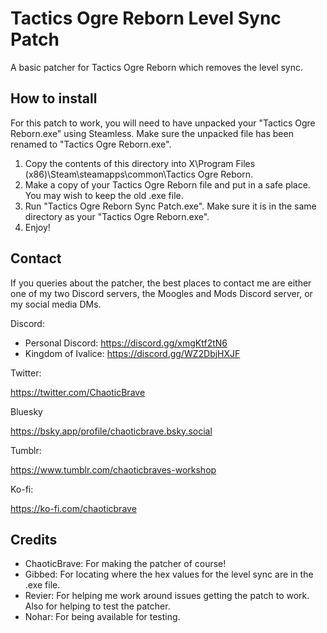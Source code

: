 # Tactics Ogre Reborn Level Sync Patch
A basic patcher for Tactics Ogre Reborn which removes the level sync.
## How to install
For this patch to work, you will need to have unpacked your "Tactics Ogre Reborn.exe" using Steamless. Make sure the unpacked file has been renamed to "Tactics Ogre Reborn.exe".

1) Copy the contents of this directory into X\Program Files (x86)\Steam\steamapps\common\Tactics Ogre Reborn.
2) Make a copy of your Tactics Ogre Reborn file and put in a safe place. You may wish to keep the old .exe file. 
3) Run "Tactics Ogre Reborn Sync Patch.exe". Make sure it is in the same directory as your "Tactics Ogre Reborn.exe".
4) Enjoy!
## Contact
If you queries about the patcher, the best places to contact me are either one of my two Discord servers, the Moogles and Mods Discord server, or my social media DMs.

Discord:

- Personal Discord: https://discord.gg/xmgKtf2tN6
- Kingdom of Ivalice: https://discord.gg/WZ2DbjHXJF

Twitter:

https://twitter.com/ChaoticBrave

Bluesky

https://bsky.app/profile/chaoticbrave.bsky.social

Tumblr:

https://www.tumblr.com/chaoticbraves-workshop

Ko-fi:

https://ko-fi.com/chaoticbrave
## Credits
- ChaoticBrave: For making the patcher of course!
- Gibbed: For locating where the hex values for the level sync are in the .exe file.
- Revier: For helping me work around issues getting the patch to work. Also for helping to test the patcher.
- Nohar: For being available for testing.
